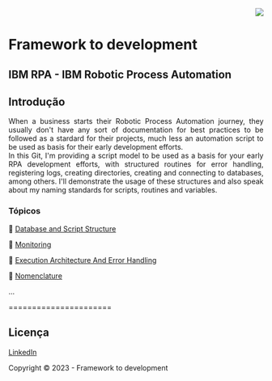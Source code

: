 <p align="right">
   <img src="http://img.shields.io/static/v1?label=STATUS&message=EM%20DESENVOLVIMENTO&color=RED&style=for-the-badge"/>
 <!--  <img src="http://img.shields.io/static/v1?label=STATUS&message=CONCLUIDO&color=GREEN&style=for-the-badge"/>-->
</p>

# Framework to development

	
<h2>IBM RPA - IBM Robotic Process Automation</h2> 

## Introdução 

<p align="justify">
   When a business starts their Robotic Process Automation journey, they usually don't have any sort of documentation for best practices to be followed as a stardard for their projects, much less an automation script to be used as basis for their early development efforts.<br />  
	In this Git, I'm providing a script model to be used as a basis for your early RPA development efforts, with structured routines for error handling, registering logs, creating directories, creating and connecting to databases, among others. I'll demonstrate the usage of these structures and also speak about my naming standards for scripts, routines and variables. 
</p>



### Tópicos 

:small_blue_diamond: [Database and Script Structure](https://github.com/angeloalves88/IBM-RPA-Script-Template/blob/main/DatabaseStructure.md)

:small_blue_diamond: [Monitoring](https://github.com/angeloalves88/IBM-RPA-Script-Template/blob/main/Monitoring.md)

:small_blue_diamond: [Execution Architecture And Error Handling](https://github.com/angeloalves88/IBM-RPA-Script-Template/blob/main/ExecutionArchitectureAndErrorHandling.md)

:small_blue_diamond: [Nomenclature](https://github.com/angeloalves88/IBM-RPA-Script-Template/blob/main/Nomenclature.md)

... 

======================

## Licença 

[LinkedIn](https://www.linkedin.com/notifications/?filter=all)

Copyright :copyright: 2023 - Framework to development

	

